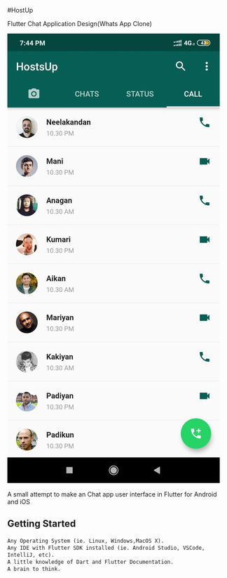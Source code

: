 #HostUp

Flutter Chat Application Design(Whats App Clone)

![Screenshot](3neelakandan.hostup-min.jpg)

A small attempt to make an Chat app user interface in Flutter for Android and iOS

## Getting Started

    Any Operating System (ie. Linux, Windows,MacOS X).
    Any IDE with Flutter SDK installed (ie. Android Studio, VSCode, IntelliJ, etc).
    A little knowledge of Dart and Flutter Documentation.
    A brain to think.

